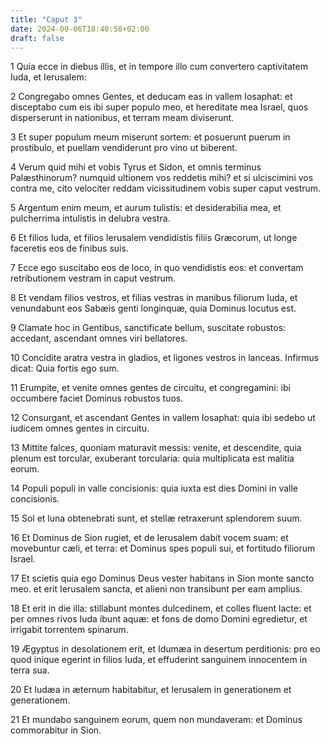 ```yaml
---
title: "Caput 3"
date: 2024-09-06T18:40:58+02:00
draft: false
---
```




1 Quia ecce in diebus illis, et in tempore illo cum convertero captivitatem Iuda, et Ierusalem:

2 Congregabo omnes Gentes, et deducam eas in vallem Iosaphat: et disceptabo cum eis ibi super populo meo, et hereditate mea Israel, quos disperserunt in nationibus, et terram meam diviserunt.

3 Et super populum meum miserunt sortem: et posuerunt puerum in prostibulo, et puellam vendiderunt pro vino ut biberent.

4 Verum quid mihi et vobis Tyrus et Sidon, et omnis terminus Palæsthinorum? numquid ultionem vos reddetis mihi? et si ulciscimini vos contra me, cito velociter reddam vicissitudinem vobis super caput vestrum.

5 Argentum enim meum, et aurum tulistis: et desiderabilia mea, et pulcherrima intulistis in delubra vestra.

6 Et filios Iuda, et filios Ierusalem vendidistis filiis Græcorum, ut longe faceretis eos de finibus suis.

7 Ecce ego suscitabo eos de loco, in quo vendidistis eos: et convertam retributionem vestram in caput vestrum.

8 Et vendam filios vestros, et filias vestras in manibus filiorum Iuda, et venundabunt eos Sabæis genti longinquæ, quia Dominus locutus est.

9 Clamate hoc in Gentibus, sanctificate bellum, suscitate robustos: accedant, ascendant omnes viri bellatores.

10 Concidite aratra vestra in gladios, et ligones vestros in lanceas. Infirmus dicat: Quia fortis ego sum.

11 Erumpite, et venite omnes gentes de circuitu, et congregamini: ibi occumbere faciet Dominus robustos tuos.

12 Consurgant, et ascendant Gentes in vallem Iosaphat: quia ibi sedebo ut iudicem omnes gentes in circuitu.

13 Mittite falces, quoniam maturavit messis: venite, et descendite, quia plenum est torcular, exuberant torcularia: quia multiplicata est malitia eorum.

14 Populi populi in valle concisionis: quia iuxta est dies Domini in valle concisionis.

15 Sol et luna obtenebrati sunt, et stellæ retraxerunt splendorem suum.

16 Et Dominus de Sion rugiet, et de Ierusalem dabit vocem suam: et movebuntur cæli, et terra: et Dominus spes populi sui, et fortitudo filiorum Israel.

17 Et scietis quia ego Dominus Deus vester habitans in Sion monte sancto meo. et erit Ierusalem sancta, et alieni non transibunt per eam amplius.

18 Et erit in die illa: stillabunt montes dulcedinem, et colles fluent lacte: et per omnes rivos Iuda ibunt aquæ: et fons de domo Domini egredietur, et irrigabit torrentem spinarum.

19 Ægyptus in desolationem erit, et Idumæa in desertum perditionis: pro eo quod inique egerint in filios Iuda, et effuderint sanguinem innocentem in terra sua.

20 Et Iudæa in æternum habitabitur, et Ierusalem in generationem et generationem.

21 Et mundabo sanguinem eorum, quem non mundaveram: et Dominus commorabitur in Sion.


